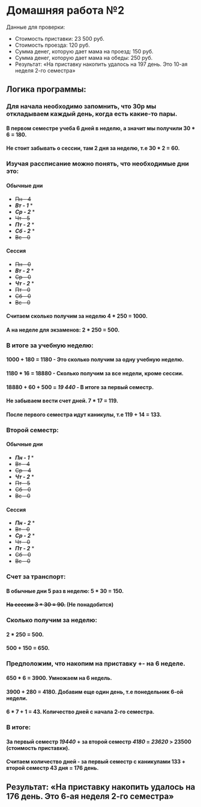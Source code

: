 # Домашняя работа №2
Данные для проверки:
* Стоимость приставки: 23 500 руб.
* Стоимость проезда: 120 руб.
* Сумма денег, которую дает мама на проезд: 150 руб.
* Сумма денег, которую дает мама на обеды: 250 руб.
* Результат: «На приставку накопить удалось на 197 день. Это 10-ая неделя 2-го семестра»
## Логика программы:
### Для начала необходимо запомнить, что 30р мы откладываем каждый день, когда есть какие-то пары.
#### В первом семестре учеба 6 дней в неделю, а значит мы получили 30 * 6 = 180.
#### Не стоит забывать о сессии, там 2 дня за неделю, т.е 30 * 2 = 60.
### Изучая рассписание можно понять, что необходимые дни это:
#### Обычные дни
* ~~Пн - 4~~
* ***Вт - 1*** *
* ***Ср - 2*** *
* ~~Чт - 5~~
* ***Пт - 2*** *
* ***Сб - 2*** *
* ~~Вс - 0~~
#### Сессия
* ~~Пн - 0~~
* ***Вт - 2*** *
* ~~Ср - 0~~
* ***Чт - 2*** *
* ~~Пт - 0~~
* ~~Сб - 0~~
* ~~Вс - 0~~
#### Считаем сколько получим за неделю 4 * 250 = 1000.
#### А на неделе для экзаменов: 2 * 250 = 500.
### В итоге за учебную неделю:
#### 1000 + 180 = 1180 - Это сколько получим за одну учебную неделю.
#### 1180 * 16 = 18880 - Сколько получим за все недели, кроме сессии.
#### 18880 + 60 + 500 = ***19 440*** - В итоге за первый семестр.
#### Не забываем вести счет дней. 7 * 17 = 119.
#### После первого семестра идут каникулы, т.е 119 + 14 = 133.
### Второй семестр:
#### Обычные дни
* ***Пн - 1*** *
* ~~Вт - 4~~
* ~~Ср - 4~~
* ***Чт - 2*** *
* ~~Пт - 5~~
* ~~Сб - 0~~
* ~~Вс - 0~~
#### Сессия
* ***Пн - 2*** *
* ~~Вт - 0~~
* ***Ср - 2*** *
* ~~Чт - 0~~
* ***Пт - 2*** *
* ~~Сб - 0~~
* ~~Вс - 0~~
### Счет за транспорт:
#### В обычные дни 5 раз в неделю: 5 * 30 = 150.
#### ~~На сессии 3 * 30 = 90.~~ (Не понадобится)
### Сколько получим за неделю:
#### 2 * 250 = 500. 
#### 500 + 150 = 650.
### Предположим, что накопим на приставку +- на 6 неделе.
#### 650 * 6 = 3900. Умножаем на 6 недель.
#### 3900 + 280 = 4180. Добавим еще один день, т.е понедельник 6-ой недели.
#### 6 * 7 + 1 = 43. Количество дней с начала 2-го семестра.
### В итоге:
#### За первый семестр ***19440*** + за второй семестр ***4180*** = ***23620*** > 23500 (стоимость приставки).
#### Считаем количество дней - за первый семестр с каникулами 133 + второй семестр 43 дня = 176 день. 
## Результат: «На приставку накопить удалось на 176 день. Это 6-ая неделя 2-го семестра»
